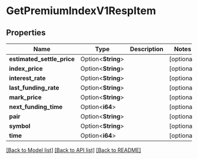 # GetPremiumIndexV1RespItem

## Properties

Name | Type | Description | Notes
------------ | ------------- | ------------- | -------------
**estimated_settle_price** | Option<**String**> |  | [optional]
**index_price** | Option<**String**> |  | [optional]
**interest_rate** | Option<**String**> |  | [optional]
**last_funding_rate** | Option<**String**> |  | [optional]
**mark_price** | Option<**String**> |  | [optional]
**next_funding_time** | Option<**i64**> |  | [optional]
**pair** | Option<**String**> |  | [optional]
**symbol** | Option<**String**> |  | [optional]
**time** | Option<**i64**> |  | [optional]

[[Back to Model list]](../README.md#documentation-for-models) [[Back to API list]](../README.md#documentation-for-api-endpoints) [[Back to README]](../README.md)


